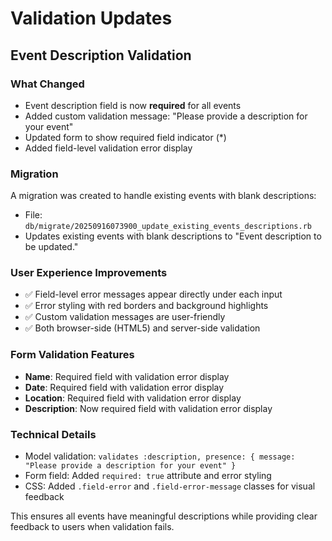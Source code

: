 # Validation Updates

## Event Description Validation

### What Changed
- Event description field is now **required** for all events
- Added custom validation message: "Please provide a description for your event"
- Updated form to show required field indicator (*) 
- Added field-level validation error display

### Migration
A migration was created to handle existing events with blank descriptions:
- File: `db/migrate/20250916073900_update_existing_events_descriptions.rb`
- Updates existing events with blank descriptions to "Event description to be updated."

### User Experience Improvements
- ✅ Field-level error messages appear directly under each input
- ✅ Error styling with red borders and background highlights
- ✅ Custom validation messages are user-friendly
- ✅ Both browser-side (HTML5) and server-side validation

### Form Validation Features
- **Name**: Required field with validation error display
- **Date**: Required field with validation error display  
- **Location**: Required field with validation error display
- **Description**: Now required field with validation error display

### Technical Details
- Model validation: `validates :description, presence: { message: "Please provide a description for your event" }`
- Form field: Added `required: true` attribute and error styling
- CSS: Added `.field-error` and `.field-error-message` classes for visual feedback

This ensures all events have meaningful descriptions while providing clear feedback to users when validation fails.

